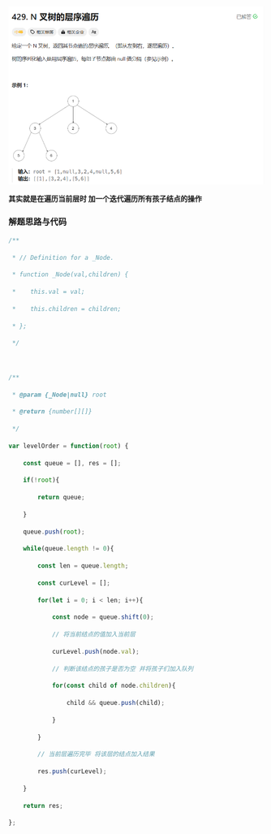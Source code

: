 
![Pasted image 20241116142637](https://raw.githubusercontent.com/SimonWuZY/MarkdownPics/main/imgs/Pasted%20image%2020241116142637.png)

**其实就是在遍历当前层时 加一个迭代遍历所有孩子结点的操作**

### 解题思路与代码

```js
/**

 * // Definition for a _Node.

 * function _Node(val,children) {

 *    this.val = val;

 *    this.children = children;

 * };

 */

  

/**

 * @param {_Node|null} root

 * @return {number[][]}

 */

var levelOrder = function(root) {

    const queue = [], res = [];

    if(!root){

        return queue;

    }

    queue.push(root);

    while(queue.length != 0){

        const len = queue.length;

        const curLevel = [];

        for(let i = 0; i < len; i++){

            const node = queue.shift(0);

            // 将当前结点的值加入当前层

            curLevel.push(node.val);

            // 判断该结点的孩子是否为空 并将孩子们加入队列

            for(const child of node.children){

                child && queue.push(child);

            }

        }

        // 当前层遍历完毕 将该层的结点加入结果

        res.push(curLevel);

    }

    return res;

};
```